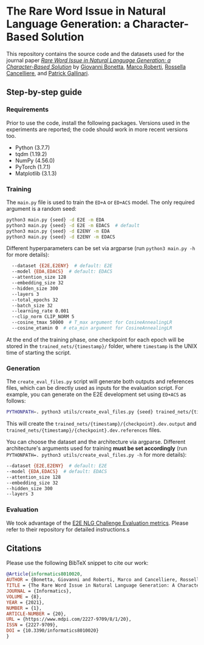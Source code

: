 # The Rare Word Issue in Natural Language Generation: a Character-Based Solution
This repository contains the source code and the datasets used for the journal paper [_Rare Word Issue in Natural Language Generation: a Character-Based Solution_](https://www.mdpi.com/2227-9709/8/1/20/pdf) by [Giovanni Bonetta](https://www.linkedin.com/in/giovanni-bonetta-11276b105/), [Marco Roberti](http://www.di.unito.it/~roberti/), [Rossella Cancelliere](http://www.di.unito.it/~cancelli/), and [Patrick  Gallinari](https://www.lip6.fr/actualite/personnes-fiche.php?ident=P33).

## Step-by-step guide
### Requirements
Prior to use the code, install the following packages. Versions used in the experiments are reported; the code should work in more recent versions too.
* Python (3.7.7)
* tqdm (1.19.2)
* NumPy (4.56.0)
* PyTorch (1.7.1)
* Matplotlib (3.1.3)

### Training
The `main.py` file is used to train the `ED+A` or `ED+ACS` model. The only required argument is a random seed:
```bash
python3 main.py {seed} -d E2E -m EDA
python3 main.py {seed} -d E2E -m EDACS  # default
python3 main.py {seed} -d E2ENY -m EDA
python3 main.py {seed} -d E2ENY -m EDACS
```

Different hyperparameters can be set via argparse (run `python3 main.py -h` for more details):
```bash
  --dataset {E2E,E2ENY}  # default: E2E
  --model {EDA,EDACS}  # default: EDACS
  --attention_size 128
  --embedding_size 32
  --hidden_size 300
  --layers 3
  --total_epochs 32
  --batch_size 32
  --learning_rate 0.001
  --clip_norm CLIP_NORM 5
  --cosine_tmax 50000  # T_max argument for CosineAnnealingLR
  --cosine_etamin 0  # eta_min argument for CosineAnnealingLR
```

At the end of the training phase, one checkpoint for each epoch will be stored in the `trained_nets/{timestamp}/` folder, where `timestamp` is the UNIX time of starting the script.

### Generation
The `create_eval_files.py` script will generate both outputs and references files, which can be directly used as inputs for the evaluation script. For example, you can generate on the E2E development set using `ED+ACS` as follows:
```bash
PYTHONPATH=. python3 utils/create_eval_files.py {seed} trained_nets/{timestamp}/{checkpoint} dev -d E2E -m EDACS  # default
```
This will create the `trained_nets/{timestamp}/{checkpoint}.dev.output` and `trained_nets/{timestamp}/{checkpoint}.dev.references` files.

You can choose the dataset and the architecture via argparse. Different architecture's arguments used for training **must be set accordingly** (run `PYTHONPATH=. python3 utils/create_eval_files.py -h` for more details):
```bash
--dataset {E2E,E2ENY}  # default: E2E
--model {EDA,EDACS}  # default: EDACS
--attention_size 128
--embedding_size 32
--hidden_size 300
--layers 3
```

### Evaluation
We took advantage of the [E2E NLG Challenge Evaluation metrics](https://github.com/tuetschek/e2e-metrics). Please refer to their repository for detailed instructions.s

## Citations
Please use the following BibTeX snippet to cite our work:

```BibTeX
@Article{informatics8010020,
AUTHOR = {Bonetta, Giovanni and Roberti, Marco and Cancelliere, Rossella and Gallinari, Patrick},
TITLE = {The Rare Word Issue in Natural Language Generation: A Character-Based Solution},
JOURNAL = {Informatics},
VOLUME = {8},
YEAR = {2021},
NUMBER = {1},
ARTICLE-NUMBER = {20},
URL = {https://www.mdpi.com/2227-9709/8/1/20},
ISSN = {2227-9709},
DOI = {10.3390/informatics8010020}
}
```
